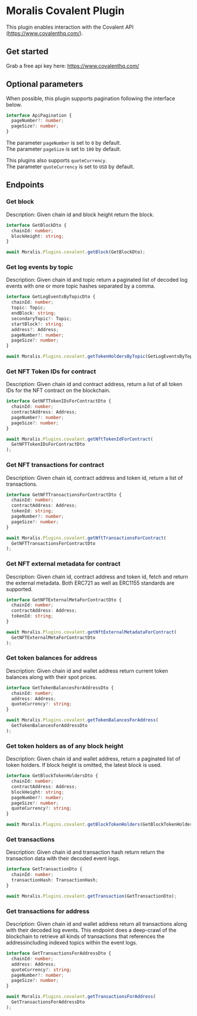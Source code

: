 # Moralis Covalent Plugin

This plugin enables interaction with the Covalent API (https://www.covalenthq.com/). <br>

## Get started

Grab a free api key here: https://www.covalenthq.com/

## Optional parameters

When possible, this plugin supports pagination following the interface below. </br>

```ts
interface ApiPagination {
  pageNumber?: number;
  pageSize?: number;
}
```

The parameter `pageNumber` is set to `0` by default. </br>
The parameter `pageSize` is set to `100` by default. </br>

This plugins also supports `quoteCurrency`. </br>
The parameter `quoteCurrency` is set to `USD` by default. </br>

## Endpoints

### Get block

Description: Given chain id and block height return the block.

```ts
interface GetBlockDto {
  chainId: number;
  blockHeight: string;
}
```

```js
await Moralis.Plugins.covalent.getBlock(GetBlockDto);
```

### Get log events by topic

Description: Given chain id and topic return a paginated list of decoded log events with one or more topic hashes separated by a comma.

```ts
interface GetLogEventsByTopicDto {
  chainId: number;
  topic: Topic;
  endBlock: string;
  secondaryTopic?: Topic;
  startBlock?: string;
  address?: Address;
  pageNumber?: number;
  pageSize?: number;
}
```

```js
await Moralis.Plugins.covalent.getTokenHoldersByTopic(GetLogEventsByTopicDto);
```

### Get NFT Token IDs for contract

Description: Given chain id and contract address, return a list of all token IDs for the NFT contract on the blockchain.

```ts
interface GetNFTTokenIDsForContractDto {
  chainId: number;
  contractAddress: Address;
  pageNumber?: number;
  pageSize?: number;
}
```

```js
await Moralis.Plugins.covalent.getNftTokenIdForContract(
  GetNFTTokenIDsForContractDto
);
```

### Get NFT transactions for contract

Description: Given chain id, contract address and token id, return a list of transactions.

```ts
interface GetNFTTransactionsForContractDto {
  chainId: number;
  contractAddress: Address;
  tokenId: string;
  pageNumber?: number;
  pageSize?: number;
}
```

```js
await Moralis.Plugins.covalent.getNftTransactionsForContract(
  GetNFTTransactionsForContractDto
);
```

### Get NFT external metadata for contract

Description: Given chain id, contract address and token id, fetch and return the external metadata. Both ERC721 as well as ERC1155 standards are supported.

```ts
interface GetNFTExternalMetaForContractDto {
  chainId: number;
  contractAddress: Address;
  tokenId: string;
}
```

```js
await Moralis.Plugins.covalent.getNftExternalMetadataForContract(
  GetNFTExternalMetaForContractDto
);
```

### Get token balances for address

Description: Given chain id and wallet address return current token balances along with their spot prices.

```ts
interface GetTokenBalancesForAddressDto {
  chainId: number;
  address: Address;
  quoteCurrency?: string;
}
```

```js
await Moralis.Plugins.covalent.getTokenBalancesForAddress(
  GetTokenBalancesForAddressDto
);
```

### Get token holders as of any block height

Description: Given chain id and wallet address, return a paginated list of token holders. If block height is omitted, the latest block is used.

```ts
interface GetBlockTokenHoldersDto {
  chainId: number;
  contractAddress: Address;
  blockHeight: string;
  pageNumber?: number;
  pageSize?: number;
  quoteCurrency?: string;
}
```

```js
await Moralis.Plugins.covalent.getBlockTokenHolders(GetBlockTokenHoldersDto);
```

### Get transactions

Description: Given chain id and transaction hash return return the transaction data with their decoded event logs.

```ts
interface GetTransactionDto {
  chainId: number;
  transactionHash: TransactionHash;
}
```

```js
await Moralis.Plugins.covalent.getTransaction(GetTransactionDto);
```

### Get transactions for address

Description: Given chain id and wallet address return all transactions along with their decoded log events. This endpoint does a deep-crawl of the blockchain to retrieve all kinds of transactions that references the addressincluding indexed topics within the event logs.

```ts
interface GetTransactionsForAddressDto {
  chainId: number;
  address: Address;
  quoteCurrency?: string;
  pageNumber?: number;
  pageSize?: number;
}
```

```js
await Moralis.Plugins.covalent.getTransactionsForAddress(
  GetTransactionsForAddressDto
);
```
